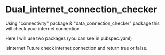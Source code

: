 # Dual_internet_connection_checker
Using "connectivity" package &amp;  "data_connection_checker" package this will check your internet connection

Here I will use two packages (you can see in pubspec.yaml)

isInternet Future check internet connection and return true or false.
